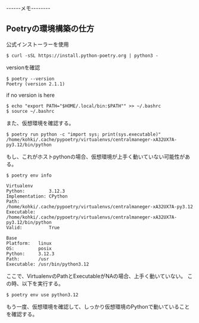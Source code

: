 
------メモ--------

## Poetryの環境構築の仕方
公式インストーラーを使用
```
$ curl -sSL https://install.python-poetry.org | python3 -
```
versionを確認
```
$ poetry --version
Poetry (version 2.1.1)
```
if no version is here 
```
$ echo "export PATH="$HOME/.local/bin:$PATH"" >> ~/.bashrc
$ source ~/.bashrc
```
また、仮想環境を確認する。
```
$ poetry run python -c "import sys; print(sys.executable)"
/home/kohki/.cache/pypoetry/virtualenvs/centralmaneger-xA32UX7A-py3.12/bin/python
```
もし、これがホストpythonの場合、仮想環境が上手く動いていない可能性がある。
```
$ poetry env info

Virtualenv
Python:         3.12.3
Implementation: CPython
Path:           /home/kohki/.cache/pypoetry/virtualenvs/centralmaneger-xA32UX7A-py3.12
Executable:     /home/kohki/.cache/pypoetry/virtualenvs/centralmaneger-xA32UX7A-py3.12/bin/python
Valid:          True

Base
Platform:   linux
OS:         posix
Python:     3.12.3
Path:       /usr
Executable: /usr/bin/python3.12
```
ここで、VirtualenvのPathとExecutableがNAの場合、上手く動いていない。
この時、以下を実行する。
```
$ poetry env use python3.12
```
もう一度、仮想環境を確認して、しっかり仮想環境のPythonで動いていることを確認する。